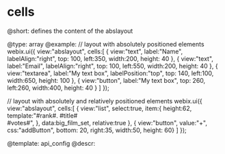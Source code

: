 cells
=============

@short:
	defines the content of the abslayout

@type: array
@example:
// layout with absolutely positioned elements
webix.ui({
	view:"abslayout",
	cells:[
		{ view:"text", label:"Name", labelAlign:"right",
			top: 100, left:350, width:200, height: 40 },
		{ view:"text", label:"Email", labelAlign:"right",
			top: 100, left:550, width:200, height: 40 },
		{ view:"textarea", label:"My text box", labelPosition:"top",
			top: 140, left:100, width:650, height: 100 },
		{ view:"button", label:"My text box",
			top: 260, left:260, width:400, height: 40 }
	]
});


// layout with absolutely and relatively positioned elements
webix.ui({
    view:"abslayout",
    cells:[
        { view:"list", select:true,
            item:{
                height:62,
                template:"#rank#. #title# <br> #votes#",
            },
            data:big_film_set,
            relative:true 
        },
        { view:"button", value:"+", css:"addButton",
           bottom: 20, right:35, width:50, height: 60}
    ]
});



@template:	api_config
@descr:


